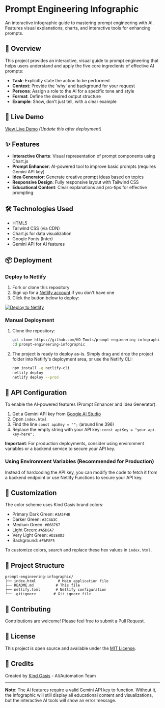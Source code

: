 # Prompt Engineering Infographic

An interactive infographic guide to mastering prompt engineering with AI. Features visual explanations, charts, and interactive tools for enhancing prompts.

## 🎯 Overview

This project provides an interactive, visual guide to prompt engineering that helps users understand and apply the five core ingredients of effective AI prompts:
- **Task**: Explicitly state the action to be performed
- **Context**: Provide the 'why' and background for your request
- **Persona**: Assign a role to the AI for a specific tone and style
- **Format**: Define the desired output structure
- **Example**: Show, don't just tell, with a clear example

## 🚀 Live Demo

[View Live Demo](https://your-netlify-url.netlify.app) *(Update this after deployment)*

## ✨ Features

- **Interactive Charts**: Visual representation of prompt components using Chart.js
- **Prompt Enhancer**: AI-powered tool to improve basic prompts (requires Gemini API key)
- **Idea Generator**: Generate creative prompt ideas based on topics
- **Responsive Design**: Fully responsive layout with Tailwind CSS
- **Educational Content**: Clear explanations and pro-tips for effective prompting

## 🛠️ Technologies Used

- HTML5
- Tailwind CSS (via CDN)
- Chart.js for data visualization
- Google Fonts (Inter)
- Gemini API for AI features

## 📦 Deployment

### Deploy to Netlify

1. Fork or clone this repository
2. Sign up for a [Netlify account](https://app.netlify.com/signup) if you don't have one
3. Click the button below to deploy:

[![Deploy to Netlify](https://www.netlify.com/img/deploy/button.svg)](https://app.netlify.com/start/deploy?repository=https://github.com/KO-Tools/prompt-engineering-infographic)

### Manual Deployment

1. Clone the repository:
   ```bash
   git clone https://github.com/KO-Tools/prompt-engineering-infographic.git
   cd prompt-engineering-infographic
   ```

2. The project is ready to deploy as-is. Simply drag and drop the project folder into Netlify's deployment area, or use the Netlify CLI:
   ```bash
   npm install -g netlify-cli
   netlify deploy
   netlify deploy --prod
   ```

## 🔑 API Configuration

To enable the AI-powered features (Prompt Enhancer and Idea Generator):

1. Get a Gemini API key from [Google AI Studio](https://makersuite.google.com/app/apikey)
2. Open `index.html`
3. Find the line `const apiKey = "";` (around line 396)
4. Replace the empty string with your API key: `const apiKey = "your-api-key-here";`

**Important**: For production deployments, consider using environment variables or a backend service to secure your API key.

### Using Environment Variables (Recommended for Production)

Instead of hardcoding the API key, you can modify the code to fetch it from a backend endpoint or use Netlify Functions to secure your API key.

## 🎨 Customization

The color scheme uses Kind Oasis brand colors:
- Primary Dark Green: `#3A5F4B`
- Darker Green: `#2C4A3C`
- Medium Green: `#668767`
- Light Green: `#A5D6A7`
- Very Light Green: `#D2E8D3`
- Background: `#FAF8F5`

To customize colors, search and replace these hex values in `index.html`.

## 📁 Project Structure

```
prompt-engineering-infographic/
├── index.html          # Main application file
├── README.md          # This file
├── netlify.toml       # Netlify configuration
└── .gitignore        # Git ignore file
```

## 🤝 Contributing

Contributions are welcome! Please feel free to submit a Pull Request.

## 📄 License

This project is open source and available under the [MIT License](LICENSE).

## 👏 Credits

Created by [Kind Oasis](https://github.com/KO-Tools) - AI/Automation Team

---

**Note**: The AI features require a valid Gemini API key to function. Without it, the infographic will still display all educational content and visualizations, but the interactive AI tools will show an error message.